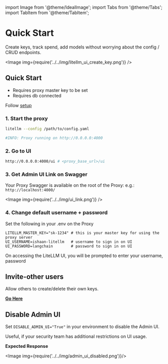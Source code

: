 import Image from '@theme/IdealImage';
import Tabs from '@theme/Tabs';
import TabItem from '@theme/TabItem';

# Quick Start

Create keys, track spend, add models without worrying about the config / CRUD endpoints.


<Image img={require('../../img/litellm_ui_create_key.png')} />  



## Quick Start

- Requires proxy master key to be set 
- Requires db connected 

Follow [setup](./virtual_keys.md#setup)

### 1. Start the proxy
```bash
litellm --config /path/to/config.yaml

#INFO: Proxy running on http://0.0.0.0:4000
```

### 2. Go to UI 
```bash
http://0.0.0.0:4000/ui # <proxy_base_url>/ui
```


### 3. Get Admin UI Link on Swagger 
Your Proxy Swagger is available on the root of the Proxy: e.g.: `http://localhost:4000/`

<Image img={require('../../img/ui_link.png')} />

### 4. Change default username + password

Set the following in your .env on the Proxy

```shell
LITELLM_MASTER_KEY="sk-1234" # this is your master key for using the proxy server
UI_USERNAME=ishaan-litellm   # username to sign in on UI
UI_PASSWORD=langchain        # password to sign in on UI
```

On accessing the LiteLLM UI, you will be prompted to enter your username, password

## Invite-other users 

Allow others to create/delete their own keys. 

[**Go Here**](./self_serve.md)

## Disable Admin UI

Set `DISABLE_ADMIN_UI="True"` in your environment to disable the Admin UI. 

Useful, if your security team has additional restrictions on UI usage. 


**Expected Response**

<Image img={require('../../img/admin_ui_disabled.png')}/>
